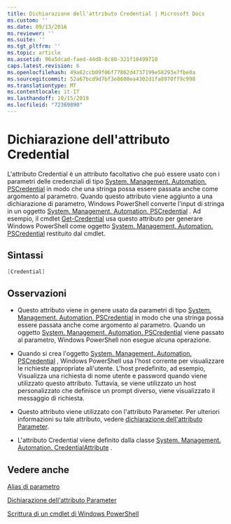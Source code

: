 ```yaml
---
title: Dichiarazione dell'attributo Credential | Microsoft Docs
ms.custom: ''
ms.date: 09/13/2016
ms.reviewer: ''
ms.suite: ''
ms.tgt_pltfrm: ''
ms.topic: article
ms.assetid: 96a5dcad-faed-44d8-8c80-321f10499710
caps.latest.revision: 6
ms.openlocfilehash: 49a62ccb09f06f77862d4737199e58293e7fbe0a
ms.sourcegitcommit: 52a67bcd9d7bf3e8600ea4302d1fa8970ff9c998
ms.translationtype: MT
ms.contentlocale: it-IT
ms.lasthandoff: 10/15/2019
ms.locfileid: "72369890"
---
```

# <a name="credential-attribute-declaration"></a>Dichiarazione dell'attributo Credential

L'attributo Credential è un attributo facoltativo che può essere usato con i parametri delle credenziali di tipo [System. Management. Automation. PSCredential](/dotnet/api/System.Management.Automation.PSCredential) in modo che una stringa possa essere passata anche come argomento al parametro. Quando questo attributo viene aggiunto a una dichiarazione di parametro, Windows PowerShell converte l'input di stringa in un oggetto [System. Management. Automation. PSCredential](/dotnet/api/System.Management.Automation.PSCredential) . Ad esempio, il cmdlet [Get-Credential](/powershell/module/Microsoft.PowerShell.Security/Get-Credential) usa questo attributo per generare Windows PowerShell come oggetto [System. Management. Automation. PSCredential](/dotnet/api/System.Management.Automation.PSCredential) restituito dal cmdlet.

## <a name="syntax"></a>Sintassi

```csharp
[Credential]
```

## <a name="remarks"></a>Osservazioni

- Questo attributo viene in genere usato da parametri di tipo [System. Management. Automation. PSCredential](/dotnet/api/System.Management.Automation.PSCredential) in modo che una stringa possa essere passata anche come argomento al parametro. Quando un oggetto [System. Management. Automation. PSCredential](/dotnet/api/System.Management.Automation.PSCredential) viene passato al parametro, Windows PowerShell non esegue alcuna operazione.

- Quando si crea l'oggetto [System. Management. Automation. PSCredential](/dotnet/api/System.Management.Automation.PSCredential) , Windows PowerShell usa l'host corrente per visualizzare le richieste appropriate all'utente. L'host predefinito, ad esempio, Visualizza una richiesta di nome utente e password quando viene utilizzato questo attributo. Tuttavia, se viene utilizzato un host personalizzato che definisce un prompt diverso, viene visualizzato il messaggio di richiesta.

- Questo attributo viene utilizzato con l'attributo Parameter. Per ulteriori informazioni su tale attributo, vedere [dichiarazione dell'attributo Parameter](./parameter-attribute-declaration.md).

- L'attributo Credential viene definito dalla classe [System. Management. Automation. CredentialAttribute](/dotnet/api/System.Management.Automation.CredentialAttribute) .

## <a name="see-also"></a>Vedere anche

[Alias di parametro](./parameter-aliases.md)

[Dichiarazione dell'attributo Parameter](./parameter-attribute-declaration.md)

[Scrittura di un cmdlet di Windows PowerShell](./writing-a-windows-powershell-cmdlet.md)
